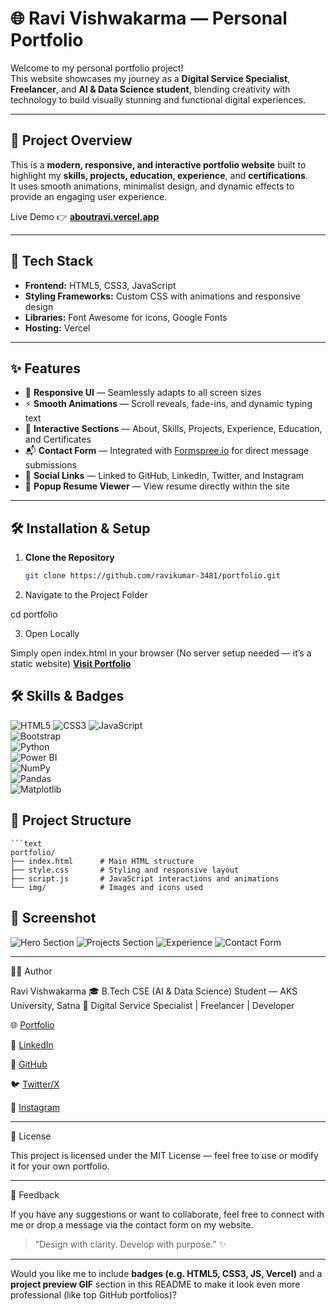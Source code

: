 # 🌐 Ravi Vishwakarma — Personal Portfolio

Welcome to my personal portfolio project!  
This website showcases my journey as a **Digital Service Specialist**, **Freelancer**, and **AI & Data Science student**, blending creativity with technology to build visually stunning and functional digital experiences.

---

## 🚀 Project Overview

This is a **modern, responsive, and interactive portfolio website** built to highlight my **skills, projects, education, experience**, and **certifications**.  
It uses smooth animations, minimalist design, and dynamic effects to provide an engaging user experience.

Live Demo 👉 [**aboutravi.vercel.app**](https://aboutravi.vercel.app)

---

## 🧱 Tech Stack

- **Frontend:** HTML5, CSS3, JavaScript  
- **Styling Frameworks:** Custom CSS with animations and responsive design  
- **Libraries:** Font Awesome for icons, Google Fonts  
- **Hosting:** Vercel  

---

## ✨ Features

- 🎨 **Responsive UI** — Seamlessly adapts to all screen sizes  
- ⚡ **Smooth Animations** — Scroll reveals, fade-ins, and dynamic typing text  
- 🧠 **Interactive Sections** — About, Skills, Projects, Experience, Education, and Certificates  
- 📬 **Contact Form** — Integrated with [Formspree.io](https://formspree.io) for direct message submissions  
- 🔗 **Social Links** — Linked to GitHub, LinkedIn, Twitter, and Instagram  
- 🧾 **Popup Resume Viewer** — View resume directly within the site  

---

## 🛠️ Installation & Setup

1. **Clone the Repository**
   ```bash
   git clone https://github.com/ravikumar-3481/portfolio.git

2. Navigate to the Project Folder

cd portfolio


3. Open Locally

Simply open index.html in your browser
(No server setup needed — it’s a static website)
[**Visit Portfolio**](https://profileravi.vercel.app/)


## 🛠️ Skills & Badges

![HTML5](https://img.shields.io/badge/HTML5-E34F26?style=for-the-badge&logo=html5&logoColor=white) 
![CSS3](https://img.shields.io/badge/CSS3-1572B6?style=for-the-badge&logo=css3&logoColor=white) 
![JavaScript](https://img.shields.io/badge/JavaScript-F7DF1E?style=for-the-badge&logo=javascript&logoColor=black)  
![Bootstrap](https://img.shields.io/badge/Bootstrap-563D7C?style=for-the-badge&logo=bootstrap&logoColor=white)  
![Python](https://img.shields.io/badge/Python-3776AB?style=for-the-badge&logo=python&logoColor=white)  
![Power BI](https://img.shields.io/badge/Power%20BI-F2C811?style=for-the-badge&logo=microsoft-power-bi&logoColor=black)  
![NumPy](https://img.shields.io/badge/NumPy-013243?style=for-the-badge&logo=numpy&logoColor=white)  
![Pandas](https://img.shields.io/badge/Pandas-150458?style=for-the-badge&logo=pandas&logoColor=white)  
![Matplotlib](https://img.shields.io/badge/Matplotlib-11557C?style=for-the-badge&logo=matplotlib&logoColor=white)  




## 📁 Project Structure
    ```text
    portfolio/
    ├── index.html      # Main HTML structure
    ├── style.css       # Styling and responsive layout
    ├── script.js       # JavaScript interactions and animations
    └── img/            # Images and icons used


## 📸 Screenshot 

![Hero Section](https://github.com/ravikumar-3481/Portfoli0/blob/main/img/hero.jpg)
![Projects Section](https://github.com/ravikumar-3481/Portfoli0/blob/main/img/project.jpg)
![Experience](https://github.com/ravikumar-3481/Portfoli0/blob/main/img/exep.jpg)
![Contact Form](https://github.com/ravikumar-3481/Portfoli0/blob/main/img/Form.jpg)



---

👨‍💻 Author

Ravi Vishwakarma
🎓 B.Tech CSE (AI & Data Science) Student — AKS University, Satna
💼 Digital Service Specialist | Freelancer | Developer

🌐 [Portfolio](https://profileravi.vercel.app/)

💼 [LinkedIn](https://www.linkedin.com/in/ravi-vishwakarma67)

🐙 [GitHub](https://github.com/ravikumar-3481)

🐦 [Twitter/X](https://x.com/I_am_ravi09)

📸 [Instagram](https://www.instagram.com/i_am_ravi.07?igsh=MWp0MnQ5b29xZmVmcg==)



---

📜 License

This project is licensed under the MIT License — feel free to use or modify it for your own portfolio.


---

💬 Feedback

If you have any suggestions or want to collaborate, feel free to connect with me or drop a message via the contact form on my website.

> “Design with clarity. Develop with purpose.” ✨



---

Would you like me to include **badges (e.g. HTML5, CSS3, JS, Vercel)** and a **project preview GIF** section in this README to make it look even more professional (like top GitHub portfolios)?

